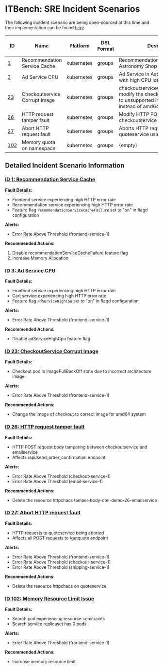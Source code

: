 # ITBench: SRE Incident Scenarios

The following incident scenario are being open-sourced at this time and their implementation can be found [here](../roles).

| ID | Name | Platform | DSL Format | Description | Application | Complexity | Technologies | Golden Signal Cause | Golden Signal Effect |
|---|---|---|---|---|---|---|---|---|---|
| [1](#id-1-recommendation-service-cache) | Recommendation Service Cache | kubernetes | groups | Recommendation Service in Astronomy Shop has a cache failure | otel_astronomy_shop | Medium | Python, Node.js | saturation | error |
| [3](#id-3-ad-service-cpu) | Ad Service CPU | kubernetes | groups | Ad Service in Astronomy Shop runs with high CPU load | otel_astronomy_shop | Medium | Java, Node.js | saturation | error |
| [23](#id-23-checkoutservice-corrupt-image) | Checkoutservice Corrupt Image | kubernetes | groups | checkoutserviceCorruptDeployment: modify the checkoutservice image to unsupported image (arm64) instead of amd64 image | otel_astronomy_shop | Low | Node.js | resource unavailability | error |
| [26](#id-26-http-request-tamper-fault) | HTTP request tamper fault | kubernetes | groups | Modify HTTP POST requests from checkoutservice to emailservice | otel_astronomy_shop | Medium | Go, Ruby | traffic | error |
| [27](#id-27-abort-http-request-fault) | Abort HTTP request fault | kubernetes | groups | Aborts HTTP requests to quoteservice using chaos mesh fault | otel_astronomy_shop | High | Go, PHP, Rust, Tonic | traffic | error |
| [102](#id-102-memory-resource-limit-issue) | Memory quota on namespace | kubernetes | groups | (empty) | deathstarbench_hotel_reservations | Low | Go, Node.js | resource unavailability | error |

## Detailed Incident Scenario Information

### [ID 1: Recommendation Service Cache](../roles/incident_1/tasks/main.yaml)

**Fault Details:**
- Frontend service experiencing high HTTP error rate
- Recommendation service experiencing high HTTP error rate
- Feature flag `recommendationServiceCacheFailure` set to "on" in flagd configuration

**Alerts:**
- Error Rate Above Threshold (frontend-service-1)

**Recommended Actions:**
1. Disable recommendationServiceCacheFailure feature flag
2. Increase Memory Allocation

### [ID 3: Ad Service CPU](../roles/incident_3/tasks/main.yaml)

**Fault Details:**
- Frontend service experiencing high HTTP error rate
- Cart service experiencing high HTTP error rate
- Feature flag `adServiceHighCpu` set to "on" in flagd configuration

**Alerts:**
- Error Rate Above Threshold (frontend-service-1)

**Recommended Actions:**
- Disable adServiceHighCpu feature flag

### [ID 23: CheckoutService Corrupt Image](../roles/incident_23/tasks/main.yaml)

**Fault Details:**
- Checkout pod in ImagePullBackOff state due to incorrect architecture image

**Alerts:**
- Error Rate Above Threshold (frontend-service-1)

**Recommended Actions:**
- Change the image of checkout to correct image for amd64 system

### [ID 26: HTTP request tamper fault](../roles/incident_26/tasks/main.yaml)

**Fault Details:**
- HTTP POST request body tampering between checkoutservice and emailservice
- Affects /api/send_order_confirmation endpoint

**Alerts:**
- Error Rate Above Threshold (checkout-service-1)
- Error Rate Above Threshold (email-service-1)

**Recommended Actions:**
- Delete the resource httpchaos tamper-body-otel-demo-26-emailservice

### [ID 27: Abort HTTP request fault](../roles/incident_27/tasks/main.yaml)

**Fault Details:**
- HTTP requests to quoteservice being aborted
- Affects all POST requests to /getquote endpoint

**Alerts:**
- Error Rate Above Threshold (frontend-service-1)
- Error Rate Above Threshold (checkout-service-1)
- Error Rate Above Threshold (shipping-service-1)

**Recommended Actions:**
- Delete the resource httpchaos on quoteservice

### [ID 102: Memory Resource Limit Issue](../roles/incident_102/tasks/main.yaml)

**Fault Details:**
- Search pod experiencing resource constraints
- Search service replicaset has 0 pods

**Alerts:**
- Error Rate Above Threshold (frontend-service-1)

**Recommended Actions:**
- Increase memory resource limit
